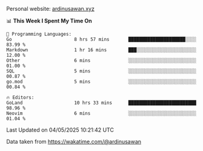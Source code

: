 Personal website: [ardinusawan.xyz](https://ardinusawan.xyz)

<!--START_SECTION:waka-->
📊 **This Week I Spent My Time On** 

```text
💬 Programming Languages: 
Go                       8 hrs 57 mins       █████████████████████░░░░   83.99 % 
Markdown                 1 hr 16 mins        ███░░░░░░░░░░░░░░░░░░░░░░   12.00 % 
Other                    6 mins              ░░░░░░░░░░░░░░░░░░░░░░░░░   01.00 % 
SQL                      5 mins              ░░░░░░░░░░░░░░░░░░░░░░░░░   00.87 % 
go.mod                   5 mins              ░░░░░░░░░░░░░░░░░░░░░░░░░   00.84 % 

🔥 Editors: 
GoLand                   10 hrs 33 mins      █████████████████████████   98.96 % 
Neovim                   6 mins              ░░░░░░░░░░░░░░░░░░░░░░░░░   01.04 % 
```


 Last Updated on 04/05/2025 10:21:42 UTC
<!--END_SECTION:waka-->
Data taken from https://wakatime.com/@ardinusawan
